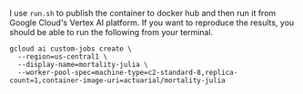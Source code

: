 I use `run.sh` to publish the container to docker hub and then run it from Google Cloud's Vertex AI platform. If you want to reproduce the results, you should be able to run the following from your terminal.

```
gcloud ai custom-jobs create \
  --region=us-central1 \
  --display-name=mortality-julia \
  --worker-pool-spec=machine-type=c2-standard-8,replica-count=1,container-image-uri=actuarial/mortality-julia
```
